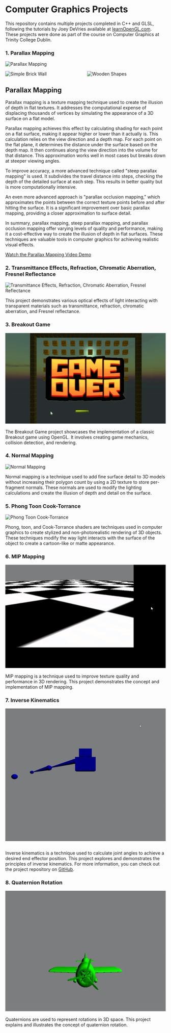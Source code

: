 # Computer Graphics Projects

This repository contains multiple projects completed in C++ and GLSL, following the tutorials by Joey DeVries available at [learnOpenGL.com](https://learnopengl.com). These projects were done as part of the course on Computer Graphics at Trinity College Dublin.

### 1. Parallax Mapping

![Parallax Mapping](GIFs/parallaxMapping.gif)

<div style="display: flex; justify-content: space-between;">
   <img src="GIFs/simpleBrickWall.gif" alt="Simple Brick Wall" width="49%">
   <img src="GIFs/woodenshapes.gif" alt="Wooden Shapes" width="49%" >
</div>

## Parallax Mapping

Parallax mapping is a texture mapping technique used to create the illusion of depth in flat textures. It addresses the computational expense of displacing thousands of vertices by simulating the appearance of a 3D surface on a flat model.

Parallax mapping achieves this effect by calculating shading for each point on a flat surface, making it appear higher or lower than it actually is. This calculation relies on the view direction and a depth map. For each point on the flat plane, it determines the distance under the surface based on the depth map. It then continues along the view direction into the volume for that distance. This approximation works well in most cases but breaks down at steeper viewing angles.

To improve accuracy, a more advanced technique called "steep parallax mapping" is used. It subdivides the travel distance into steps, checking the depth of the detailed surface at each step. This results in better quality but is more computationally intensive.

An even more advanced approach is "parallax occlusion mapping," which approximates the points between the correct texture points before and after hitting the surface. It is a significant improvement over basic parallax mapping, providing a closer approximation to surface detail.

In summary, parallax mapping, steep parallax mapping, and parallax occlusion mapping offer varying levels of quality and performance, making it a cost-effective way to create the illusion of depth in flat surfaces. These techniques are valuable tools in computer graphics for achieving realistic visual effects.

[Watch the Parallax Mapping Video Demo](https://youtu.be/XP7xkvDwHaM?si=TALJ3ZY6YQ_wSIkd)

### 2. Transmittance Effects, Refraction, Chromatic Aberration, Fresnel Reflectance
   
   ![Transmittance Effects, Refraction, Chromatic Aberration, Fresnel Reflectance](GIFs/TransmittanceEffectsRefractionChromaticabarationFresnelReflectance.gif)
   
This project demonstrates various optical effects of light interacting with transparent materials such as transmittance, refraction, chromatic aberration, and Fresnel reflectance.

### 3. Breakout Game
   
   ![Breakout Game](GIFs/BreakoutGame.gif)
   
The Breakout Game project showcases the implementation of a classic Breakout game using OpenGL. It involves creating game mechanics, collision detection, and rendering.

### 4. Normal Mapping
   
   ![Normal Mapping](GIFs/NormalMapping.gif)
   
Normal mapping is a technique used to add fine surface detail to 3D models without increasing their polygon count by using a 2D texture to store per-fragment normals. These normals are used to modify the lighting calculations and create the illusion of depth and detail on the surface.

### 5. Phong Toon Cook-Torrance
   
   ![Phong Toon Cook-Torrance](GIFs/PhongToonCookTorrance.gif)
   
Phong, toon, and Cook-Torrance shaders are techniques used in computer graphics to create stylized and non-photorealistic rendering of 3D objects. These techniques modify the way light interacts with the surface of the object to create a cartoon-like or matte appearance. 

### 6. MIP Mapping
   
   ![MIP Mapping](GIFs/MIPMapping.gif)
   
MIP mapping is a technique used to improve texture quality and performance in 3D rendering. This project demonstrates the concept and implementation of MIP mapping.

### 7. Inverse Kinematics
   
   ![Inverse Kinematics](GIFs/InverseKinematics.gif)
   
Inverse kinematics is a technique used to calculate joint angles to achieve a desired end effector position. This project explores and demonstrates the principles of inverse kinematics. For more information, you can check out the project repository on [GitHub](https://github.com/liamby/OpenGL-3D-Multi-bone-Inverse-Kinematics).

### 8. Quaternion Rotation
   
   ![Quaternion Rotation](GIFs/QuaternionRotation.gif)
   
Quaternions are used to represent rotations in 3D space. This project explains and illustrates the concept of quaternion rotation.


